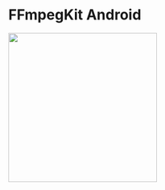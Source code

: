# FFmpegKit Android

<img src="https://github.com/tanersener/ffmpeg-kit-test/blob/main/docs/assets/android.gif" width="295">
